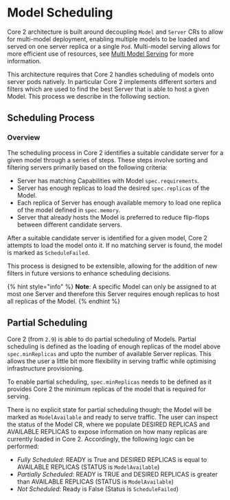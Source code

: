 # Model Scheduling

Core 2 architecture is built around decoupling `Model` and `Server` CRs to allow for multi-model deployment, 
enabling multiple models to be loaded and served on one server replica or a single `Pod`. Multi-model serving
allows for more efficient use of resources, see [Multi Model Serving](mms.md) for more information.

This architecture requires that Core 2 handles scheduling of models onto server pods natively. In particular Core 2 implements different sorters and filters which are used to find the best Server that is able to host a given Model. This process we describe in the following section.

## Scheduling Process

### Overview

The scheduling process in Core 2 identifies a suitable candidate server for a given model through a series of steps. These steps involve sorting and filtering servers primarily based on the following criteria:

- Server has matching Capabilities with Model `spec.requirements`.
- Server has enough replicas to load the desired `spec.replicas` of the Model.
- Each replica of Server has enough available memory to load one replica of the model defined in `spec.memory`.
- Server that already hosts the Model is preferred to reduce flip-flops between different candidate servers.

After a suitable candidate server is identified for a given model, Core 2 attempts to load the model onto it. If no matching server is found, the model is marked as `ScheduleFailed`.

This process is designed to be extensible, allowing for the addition of new filters in future versions to enhance scheduling decisions.

{% hint style="info" %}
**Note**: A specific Model can only be assigned to at most one Server and therefore this Server requires enough replicas to host all replicas of the Model.
{% endhint %}

## Partial Scheduling

Core 2 (from `2.9`) is able to do partial scheduling of Models. Partial scheduling is defined as the loading of enough replicas of the model above `spec.minReplicas` and upto the number of available Server replicas. This allows the user a little bit more flexibility in serving traffic while optimising infrastructure provisioning. 

To enable partial scheduling, `spec.minReplicas` needs to be defined as it provides Core 2 the minimum replicas of the model that is required for serving. 

There is no explicit state for partial scheduling though; the Model will be marked as `ModelAvailable` and ready to serve traffic. The user can inspect the status of the Model CR, where we populate DESIRED REPLICAS and AVAILABLE REPLICAS to expose information on how many replicas are currently loaded in Core 2. Accordingly, the following logic can be performed:

- *Fully Scheduled*: READY is True and DESIRED REPLICAS is equal to AVAILABLE REPLICAS (STATUS is `ModelAvailable`)
- *Partially Scheduled*: READY is TRUE and DESIRED REPLICAS is greater than AVAILABLE REPLICAS (STATUS is `ModelAvailable`)
- *Not Scheduled*: Ready is False (Status is `ScheduleFailed`)

